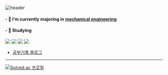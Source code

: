 ![header](https://capsule-render.vercel.app/api?type=rect&color=gradient&height=200&section=header&text=Kunyeop's%20%20Github&fontSize=80)



#### - 🔭 I’m currently majoring in [mechanical engineering](http://ssu.myfgi.kr/main/main.php)
#### - 🌱 Studying
<img src="https://img.shields.io/badge/Python-3776AB?style=for-the-badge&logo=Python&logoColor=white"> <img src="https://img.shields.io/badge/HTML5-E34F26?style=for-the-badge&logo=HTML5&logoColor=white"> <img src="https://img.shields.io/badge/CSS3-1572B6?style=for-the-badge&logo=CSS3&logoColor=white"> <img src="https://img.shields.io/badge/JavaScript-F7DF1E?style=for-the-badge&logo=Javascript&logoColor=white">

 + [공부기록 블로그](https://zeroing.tistory.com/)
---



[![Solved.ac
프로필](http://mazassumnida.wtf/api/v2/generate_badge?boj=rjsduq99)](https://solved.ac/rjsduq99)



<!--
**kornma99/kornma99** is a ✨ _special_ ✨ repository because its `README.md` (this file) appears on your GitHub profile.



Here are some ideas to get you started:

- 🔭 I’m currently working on ...
- 👯 I’m looking to collaborate on ...
- 🤔 I’m looking for help with ...
- 💬 Ask me about ...
- 📫 How to reach me: ...
- 😄 Pronouns: ...
- ⚡ Fun fact: ...
-->
